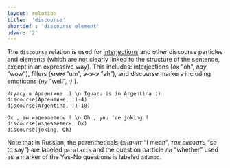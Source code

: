 ```yaml
---
layout: relation
title:  'discourse'
shortdef : 'discourse element'
udver: '2'
---
```


The `discourse` relation is used for [interjections](ru-pos/INTJ) and other discourse particles and elements (which are not clearly linked to the structure of the sentence, except in an expressive way). This includes: interjections (_ох_ “oh”, _вау_ “wow”), fillers (_ммм_ ”um”, _э-э-э_ ”ah”), and discourse markers including emoticons (_ну_ “well”, _:)_ ).

~~~ sdparse
Игуасу в Аргентине :) \n Iguazu is in Argentina :)
discourse(Аргентине, :)-4)
discourse(Argentina, :)-10)
~~~

~~~ sdparse
Ох , вы издеваетесь ! \n Oh , you 're joking !
discourse(издеваетесь, Ох)
discourse(joking, Oh)
~~~

Note that in Russian, the parentheticals (*значит* “I mean”, *так сказать* “so to say”) are labeled `parataxis` and the question particle _ли_ “whether” used as a marker of the Yes-No questions is labeled `advmod`.

<!-- Interlanguage links updated Pá kvě 14 11:09:03 CEST 2021 -->
